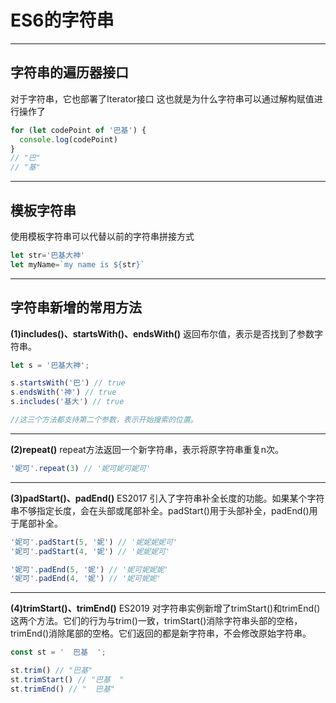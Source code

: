 # ES6的字符串

---
## 字符串的遍历器接口
对于字符串，它也部署了Iterator接口 这也就是为什么字符串可以通过解构赋值进行操作了
```javascript
for (let codePoint of '巴基') {
  console.log(codePoint)
}
// "巴"
// "基"
```
---
## 模板字符串
使用模板字符串可以代替以前的字符串拼接方式
```javascript
let str='巴基大神'
let myName=`my name is ${str}`
```
---
## 字符串新增的常用方法
**(1)includes()、startsWith()、endsWith()**
返回布尔值，表示是否找到了参数字符串。
```javascript
let s = '巴基大神';

s.startsWith('巴') // true
s.endsWith('神') // true
s.includes('基大') // true

//这三个方法都支持第二个参数，表示开始搜索的位置。
```
---
**(2)repeat()**
repeat方法返回一个新字符串，表示将原字符串重复n次。
```javascript
'妮可'.repeat(3) // '妮可妮可妮可'
```
---
**(3)padStart()、padEnd()**
ES2017 引入了字符串补全长度的功能。如果某个字符串不够指定长度，会在头部或尾部补全。padStart()用于头部补全，padEnd()用于尾部补全。
```javascript
'妮可'.padStart(5, '妮') // '妮妮妮妮可'
'妮可'.padStart(4, '妮') // '妮妮妮可'

'妮可'.padEnd(5, '妮') // '妮可妮妮妮'
'妮可'.padEnd(4, '妮') // '妮可妮妮'
```
---
**(4)trimStart()、trimEnd()**
ES2019 对字符串实例新增了trimStart()和trimEnd()这两个方法。它们的行为与trim()一致，trimStart()消除字符串头部的空格，trimEnd()消除尾部的空格。它们返回的都是新字符串，不会修改原始字符串。
```javascript
const st = '  巴基  ';

st.trim() // "巴基"
st.trimStart() // "巴基  "
st.trimEnd() // "  巴基"
```